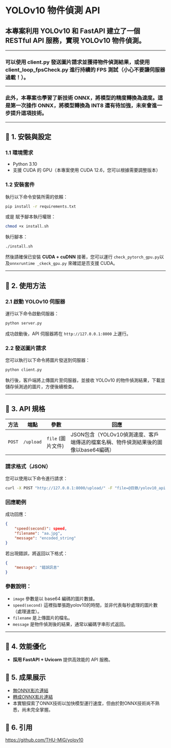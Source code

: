 
# YOLOv10 物件偵測 API

## 本專案利用 YOLOv10 和 FastAPI 建立了一個 RESTful API 服務，實現 YOLOv10 物件偵測。

---

### 可以使用 **client.py** 發送圖片請求並獲得物件偵測結果，或使用 **client_loop_fpsCheck.py** 進行持續的 FPS 測試（小心不要讓伺服器過載！）。

---

### 此外，本專案也學習了新技術 **ONNX**，將模型的精度轉換為速度。這是第一次操作 ONNX，將模型轉換為 INT8 還有待加強，未來會進一步提升這項技術。

---


## **🚀 1. 安裝與設定**
### **1.1 環境需求**
- Python 3.10
- 支援 CUDA 的 GPU（本專案使用 CUDA 12.6，您可以根據需要調整版本）

### **1.2 安裝套件**
執行以下命令安裝所需的依賴：
```bash
pip install -r requirements.txt
```
或是
賦予腳本執行權限：
```bash
chmod +x install.sh
```
執行腳本：
```bash
./install.sh
```

然後請確保已安裝 **CUDA + cuDNN**
接著，您可以運行 `check_pytorch_gpu.py`以及`onnxruntime _ckeck_gpu.py` 來確認是否支援 CUDA。

---

## **🚀 2. 使用方法**
### **2.1 啟動 YOLOv10 伺服器**
運行以下命令啟動伺服器：
```bash
python server.py
```
成功啟動後，API 伺服器將在 `http://127.0.0.1:8000` 上運行。

### **2.2 發送圖片請求**
您可以執行以下命令將圖片發送到伺服器：
```bash
python client.py
```
執行後，客戶端將上傳圖片至伺服器，並接收 YOLOv10 的物件偵測結果，下載並儲存偵測過的圖片，方便後續檢查。

---

## **🚀 3. API 規格**
| 方法  | 端點      | 參數               | 回應                                                  |
|-------|-----------|--------------------|-------------------------------------------------------|
| `POST` | `/upload` | `file` (圖片文件)  | JSON包含（YOLOv10偵測速度、客戶端傳送的檔案名稱、物件偵測結果後的圖像以base64編碼） |

### **請求格式（JSON）**
您可以使用以下命令進行請求：
```bash
curl -X POST "http://127.0.0.1:8000/upload/" -F "file=@目錄/yolov10_api/aa.jpg"
```

### **回應範例**
成功回應：
```json
{
    "speed(second)": speed,
    "filename": "aa.jpg",
    "message": "encoded_string"
}
```

若出現錯誤，將返回以下格式：
```json
{
    "message": "錯誤訊息"
}
```

### 參數說明：
- `image` 參數是以 base64 編碼的圖片數據。
- `speed(second)` 這裡指單張跑yolov10的時間，並非代表每秒處理的圖片數（處理速度）。
- `filename` 是上傳圖片的檔名。
- `message` 是物件偵測後的結果，通常以編碼字串形式返回。

---

## **🚀 4. 效能優化**
- **採用 FastAPI + Uvicorn** 提供高效能的 API 服務。

## **🚀 5. 成果展示**
- [無ONNX影片連結](https://drive.google.com/file/d/1KHVDFF8zZjCJaMU2zpt9NWhrZ2kn8_c5/view?usp=drive_link)
- [轉成ONNX影片連結](https://drive.google.com/file/d/1xUCyAuZNDSDT_19ByO4JidSTP5Wy1PwP/view?usp=drive_link)
- 本實驗探索了ONNX技術以加快模型運行速度，但由於對ONNX技術尚不熟悉，尚未完全掌握。
## **🚀 6. 引用**
https://github.com/THU-MIG/yolov10
